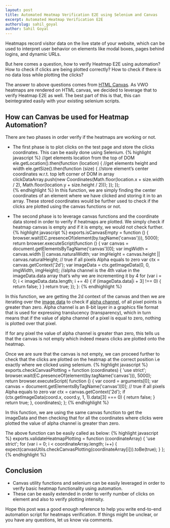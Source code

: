 ```yaml
---
layout: post
title: Automated Heatmap Verification E2E using Selenium and Canvas
excerpt: Automated Heatmap Verification E2E
authorslug: sahil_goyal
author: Sahil Goyal
---
```


Heatmaps record visitor data on the live state of your website, which can be used to interpret user behavior on elements like modal boxes, pages behind logins, and dynamic URLs.

But here comes a question, how to verify Heatmap E2E using automation? How to check if clicks are being plotted correctly? How to check if there is no data loss while plotting the clicks?

The answer to above questions comes from [HTML Canvas](https://en.wikipedia.org/wiki/Canvas_element). As VWO heatmaps are rendered on HTML canvas, we decided to leverage that to verify Heatmap E2E as well. The best part of this is that, this can beintegrated easily with your existing selenium scripts.


## How can Canvas be used for Heatmap Automation?
There are two phases in order verify if the heatmaps are working or not.

- The first phase is to plot clicks on the test page and store the clicks coordinates. This can be easily done using Selenium.
{% highlight javascript %}
//get elements location from the top of DOM
ele.getLocation().then(function (location) {
    //get elements height and width
    ele.getSize().then(function (size) {
        //store element’s center coordinates w.r.t. top left corner of DOM in array    
        clickDataArray.push(new Coordinates(Math.floor(location.x + size.width / 2), Math.floor(location.y + size.height / 2)));
    });
});   
{% endhighlight %}
In this function, we are simply finding the center coordinates of an element where we have clicked and storing it in to an array. These stored coordinates would be further used to check if the clicks are plotted using the canvas functions or not.

- The second phase is to leverage canvas functions and the coordinate data stored in order to verify if heatmaps are plotted. We simply check if heatmap canvas is empty and if it is empty, we would not check further.
{% highlight javascript %}
exports.isCanvasEmpty = function () {
    browser.wait(EC.presenceOf(element(by.tagName('canvas'))), 5000);
    return browser.executeScript(function () {
        var canvas = document.getElementsByTagName('canvas')[0];
        var imgWidth = canvas.width || canvas.naturalWidth;
        var imgHeight = canvas.height || canvas.naturalHeight;
        // true if all pixels Alpha equals to zero
        var ctx = canvas.getContext('2d');
        var imageData = ctx.getImageData(0, 0, imgWidth, imgHeight);
        //alpha channel is the 4th value in the imageData.data array that’s why we are incrementing it by 4
        for (var i = 0; i < imageData.data.length; i += 4) {
            if (imageData.data[i + 3] !== 0) {
                return false;
            }
        }
        return true;
    });
}:
{% endhighlight %}

In this function, we are getting the 2d context of the canvas and then we are iterating over the [image data](https://developer.mozilla.org/en-US/docs/Web/API/CanvasRenderingContext2D/getImageData) to check if [alpha channel](https://en.wikipedia.org/wiki/Alpha_compositing),  of all pixel points is greater than zero. Alpha channel is an 8-bit layer in a graphics file format that is used for expressing translucency (transparency), which in turn means that if the value of alpha channel of a pixel is equal to zero, nothing is plotted over that pixel.

If for any pixel the value of alpha channel is greater than zero, this tells us that the canvas is not empty which indeed means clicks are plotted onto the heatmap.

Once we are sure that the canvas is not empty, we can proceed further to check that the clicks are plotted on the heatmap at the correct position i.e exactly where we clicked using selenium.
{% highlight javascript %}
exports.checkCanvasPlotting = function (coordinates) {
    'use strict';
    browser.wait(EC.presenceOf(element(by.tagName('canvas'))), 5000);
    return browser.executeScript(
        function () {
            var coord = arguments[0];
            var canvas = document.getElementsByTagName('canvas')[0];
            // true if all pixels Alpha equals to zero
            var ctx = canvas.getContext('2d');
            if (ctx.getImageData(coord.x, coord.y, 1, 1).data[3] === 0) {
                return false;
            }
            return true;
    }, coordinates);
};
{% endhighlight %}

In this function, we are using the same canvas function to get the imageData and then checking that for all the coordinates where clicks were plotted the value of alpha channel is greater than zero.

The above function can be easily called as below:
{% highlight javascript %}
exports.validateHeatmapPlotting = function (coordinateArray) {
    'use strict';
    for (var i = 0; i < coordinateArray.length; i++) {
        expect(canvasUtils.checkCanvasPlotting(coordinateArray[i])).toBe(true);
    }
};
{% endhighlight %}


## Conclusion

- Canvas utility functions and selenium can be easily leveraged in order to verify basic heatmap functionality using automation.
- These can be easily extended in order to verify number of clicks on element and also to verify plotting intensity.

Hope this post was a good enough reference to help you write end-to-end automation script for heatmaps verification. If things might be unclear, or you have any questions, let us know via comments.